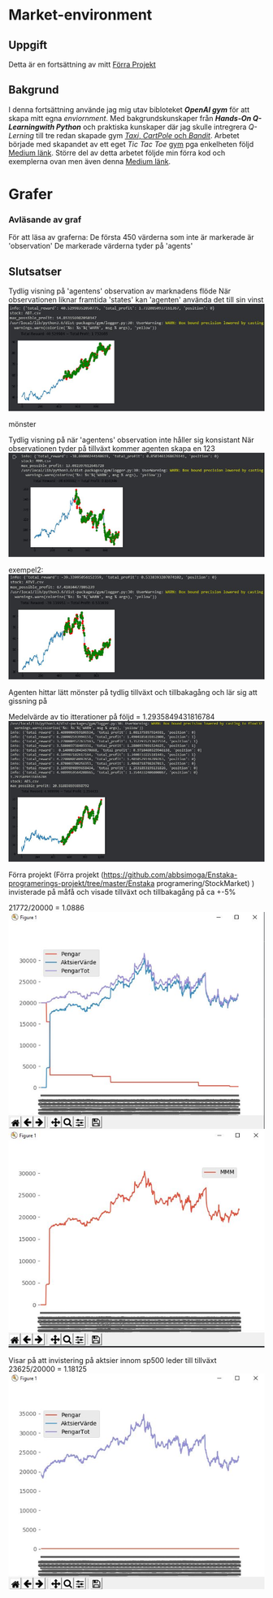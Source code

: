 # Market-environment

## Uppgift
Detta är en fortsättning av mitt [Förra Projekt](https://github.com/abbsimoga/Enstaka-programerings-projekt/tree/master/Enstaka_programering/StockMarket)

## Bakgrund
I denna fortsättning använde jag mig utav bibloteket **_OpenAI gym_** för att skapa mitt egna *enviornment*. Med bakgrundskunskaper från **_Hands-On Q-Learningwith Python_** och praktiska kunskaper där jag skulle intregrera *Q-Lerning* till tre redan skapade gym [*Taxi*, *CartPole* och *Bandit*](https://colab.research.google.com/drive/1RwkDfI0lxFZmXXNk1q88PWA7HQiJjlBL#scrollTo=Ac6y6qG-3kV3). Arbetet började med skapandet av ett eget *Tic Tac Toe* [gym](https://github.com/abbsimoga/TicTacGym) pga enkelheten följd [Medium länk](https://medium.com/@apoddar573/making-your-own-custom-environment-in-gym-c3b65ff8cdaa). Större del av detta arbetet följde min förra kod och exemplerna ovan men även denna [Medium länk](https://towardsdatascience.com/creating-a-custom-openai-gym-environment-for-stock-trading-be532be3910e).



# Grafer

### Avläsande av graf
För att läsa av graferna:
    De första 450 värderna som inte är markerade är 'observation'
    De markerade värderna tyder på 'agents'

## Slutsatser
Tydlig visning på 'agentens' observation av marknadens flöde
När observationen liknar framtida 'states' kan 'agenten' använda det till sin vinst
![png](docs/Capture3.JPG)

mönster

Tydlig visning på när 'agentens' observation inte håller sig konsistant
När observationen tyder på tillväxt kommer agenten skapa en 123 
![png](docs/Capture1.JPG)

exempel2:
![png](docs/Capture2.JPG)

Agenten hittar lätt mönster på tydlig tillväxt och tillbakagång och lär sig att gissning på 

Medelvärde av tio itterationer på följd = 1.2935849431816784
![png](docs/Capture7.JPG)

Förra projekt (Förra projekt (https://github.com/abbsimoga/Enstaka-programerings-projekt/tree/master/Enstaka programering/StockMarket)
) invisterade på måfå och visade tillväxt och tillbakagång på ca +-5%

21772/20000 = 1.0886
![png](docs/Capture4.JPG)
![png](docs/Capture5.JPG)

Visar på att invistering på aktsier innom sp500 leder till tillväxt
23625/20000 = 1.18125
![png](docs/Capture6.JPG)